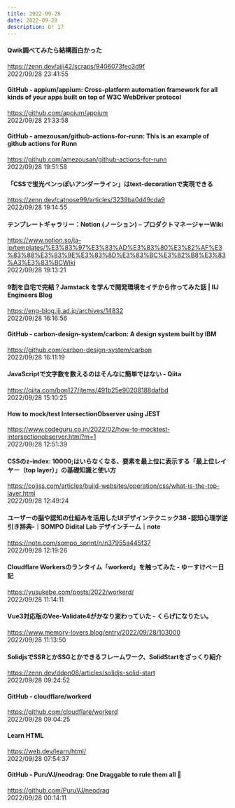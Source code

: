 ```yaml
---
title: 2022-09-28
date: 2022-09-28
description: B! 17
---
```


#### Qwik調べてみたら結構面白かった
https://zenn.dev/aiji42/scraps/9406073fec3d9f<br>
2022/09/28 23:41:55<br>


#### GitHub - appium/appium: Cross-platform automation framework for all kinds of your apps built on top of W3C WebDriver protocol
https://github.com/appium/appium<br>
2022/09/28 21:33:58<br>


#### GitHub - amezousan/github-actions-for-runn: This is an example of github actions for Runn
https://github.com/amezousan/github-actions-for-runn<br>
2022/09/28 19:51:58<br>


#### 「CSSで蛍光ペンっぽいアンダーライン」はtext-decorationで実現できる
https://zenn.dev/catnose99/articles/3239ba0d49cda9<br>
2022/09/28 19:14:55<br>


#### テンプレートギャラリー：Notion (ノーション) – プロダクトマネージャーWiki
https://www.notion.so/ja-jp/templates/%E3%83%97%E3%83%AD%E3%83%80%E3%82%AF%E3%83%88%E3%83%9E%E3%83%8D%E3%83%BC%E3%82%B8%E3%83%A3%E3%83%BCWiki<br>
2022/09/28 19:13:21<br>


#### 9割を自宅で完結？Jamstack を学んで開発環境をイチから作ってみた話 | IIJ Engineers Blog
https://eng-blog.iij.ad.jp/archives/14832<br>
2022/09/28 16:16:56<br>


#### GitHub - carbon-design-system/carbon: A design system built by IBM
https://github.com/carbon-design-system/carbon<br>
2022/09/28 16:11:19<br>


#### JavaScriptで文字数を数えるのはそんなに簡単ではない - Qiita
https://qiita.com/bon127/items/491b25e90208188dafbd<br>
2022/09/28 15:10:25<br>


#### How to mock/test IntersectionObserver using JEST
https://www.codeguru.co.in/2022/02/how-to-mocktest-intersectionobserver.html?m=1<br>
2022/09/28 12:51:39<br>


#### CSSのz-index: 10000;はいらなくなる、要素を最上位に表示する「最上位レイヤー（top layer）」の基礎知識と使い方
https://coliss.com/articles/build-websites/operation/css/what-is-the-top-layer.html<br>
2022/09/28 12:49:24<br>


#### ユーザーの脳や認知の仕組みを活用したUIデザインテクニック38 -認知心理学逆引き辞典-｜SOMPO Didital Lab デザインチーム｜note
https://note.com/sompo_sprint/n/n37955a445f37<br>
2022/09/28 12:19:26<br>


#### Cloudflare Workersのランタイム「workerd」を触ってみた - ゆーすけべー日記
https://yusukebe.com/posts/2022/workerd/<br>
2022/09/28 11:14:11<br>


#### Vue3対応版のVee-Validate4がかなり変わっていた - くらげになりたい。
https://www.memory-lovers.blog/entry/2022/09/28/103000<br>
2022/09/28 11:13:50<br>


#### SolidjsでSSRとかSSGとかできるフレームワーク、SolidStartをざっくり紹介
https://zenn.dev/ddpn08/articles/solidjs-solid-start<br>
2022/09/28 09:24:52<br>


#### GitHub - cloudflare/workerd
https://github.com/cloudflare/workerd<br>
2022/09/28 09:04:25<br>


#### Learn HTML
https://web.dev/learn/html/<br>
2022/09/28 07:54:37<br>


#### GitHub - PuruVJ/neodrag: One Draggable to rule them all 💍
https://github.com/PuruVJ/neodrag<br>
2022/09/28 00:14:11<br>


